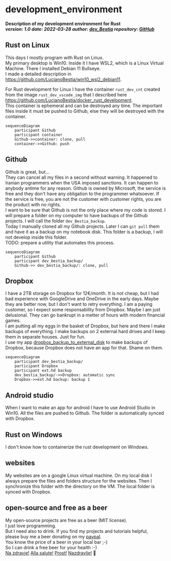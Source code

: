 # development_environment

**Description of my development environment for Rust**  
***version: 1.0  date: 2022-03-28 author: [dev_Bestia](https://bestia.dev) repository: [GitHub](https://github.com/LucianoBestia/development_environment)***  

## Rust on Linux

This days I mostly program with Rust on Linux.  
My primary desktop is Win10. Inside it I have WSL2, which is a Linux Virtual Machine. There I installed Debian 11 Bullseye.  
I made a detailed description in <https://github.com/LucianoBestia/win10_wsl2_debian11>.

For Rust development for Linux I have the container `rust_dev_cnt` created from the image `rust_dev_vscode_img` that I described here <https://github.com/LucianoBestia/docker_rust_development>.  
This container is ephemeral and can be destroyed any time. The important files inside it must be pushed to Github, else they will be destroyed with the container.  

```mermaid
sequenceDiagram
    participant Github
    participant container    
    Github->>container: clone, pull
    container->>Github: push    
```

## Github

Github is great, but...  
They can cancel all my files in a second without warning. It happened to Iranian programmers when the USA imposed sanctions. It can happen to anybody antime for any reason. Github is owned by Microsoft, the service is free and they don't have any obligation to the programmer whatsoever. If the service is free, you are not the customer with customer rights, you are the product with no rights.  
I want to be sure that Github is not the only place where my code is stored. I will prepare a folder on my computer to have backups of the Github projects. I will call the folder `dev_Bestia_backup`.  
Today I manually cloned all my Github projects. Later I can `git pull` them and have it as a backup on my notebook disk. This folder is a backup, I will not develop inside this folder.  
TODO: prepare a utility that automates this process.  

```mermaid
sequenceDiagram
    participant Github
    participant dev_bestia_backup/
    Github->> dev_bestia_backup/: clone, pull
```

## Dropbox

I have a 2TB storage on Dropbox for 12€/month. It is not cheap, but I had bad experience with GoogleDrive and OneDrive in the early days. Maybe they are better now, but I don't want to retry everything. I am a paying customer, so I expect some responsability from Dropbox. Maybe I am just delusional. They can go bankrupt in a metter of hours with modern financial games.  
I am putting all my eggs in the basket of Dropbox, but here and there I make backups of everything. I make backups on 2 external hard drives and I keep them in separate houses. Just for fun.  
I use my app [dropbox_backup_to_external_disk](https://github.com/LucianoBestia/dropbox_backup_to_external_disk) to make backups of Dropbox, because Dropbox does not have an app for that. Shame on them.

```mermaid
sequenceDiagram
    participant dev_bestia_backup/
    participant Dropbox
    participant ext.hd backup
    dev_bestia_backup/->>Dropbox: automatic sync
    Dropbox->>ext.hd backup: backup 1    
```

## Android studio

When I want to make an app for android I have to use Android Studio in Win10. All the files are pushed to Github. The folder is automatically synced with Dropbox.  

## Rust on Windows

I don't know how to containerize the rust development on Windows.

## websites

My websites are on a google Linux virtual machine.
On my local disk I always prepare the files and folders structure for the websites. Then I synchronize this folder with the directory on the VM.
The local folder is synced with Dropbox.

## open-source and free as a beer

My open-source projects are free as a beer (MIT license).  
I just love programming.  
But I need also to drink. If you find my projects and tutorials helpful,  
please buy me a beer donating on my [paypal](https://www.paypal.com/paypalme/LucianoBestia).  
You know the price of a beer in your local bar ;-)  
So I can drink a free beer for your health :-)  
[Na zdravje!](https://translate.google.com/?hl=en&sl=sl&tl=en&text=Na%20zdravje&op=translate) [Alla salute!](https://dictionary.cambridge.org/dictionary/italian-english/alla-salute) [Prost!](https://dictionary.cambridge.org/dictionary/german-english/prost) [Nazdravlje!](https://matadornetwork.com/nights/how-to-say-cheers-in-50-languages/) 🍻
